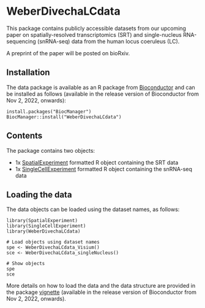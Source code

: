 # WeberDivechaLCdata

This package contains publicly accessible datasets from our upcoming paper on spatially-resolved transcriptomics (SRT) and single-nucleus RNA-sequencing (snRNA-seq) data from the human locus coeruleus (LC).

A preprint of the paper will be posted on bioRxiv.


## Installation

The data package is available as an R package from [Bioconductor](https://bioconductor.org/packages/WeberDivechaLCdata) and can be installed as follows (available in the release version of Bioconductor from Nov 2, 2022, onwards):

```
install.packages("BiocManager")
BiocManager::install("WeberDivechaLCdata")
```


## Contents

The package contains two objects:

- 1x [SpatialExperiment](https://bioconductor.org/packages/SpatialExperiment) formatted R object containing the SRT data
- 1x [SingleCellExperiment](https://bioconductor.org/packages/SingleCellExperiment) formatted R object containing the snRNA-seq data


## Loading the data

The data objects can be loaded using the dataset names, as follows:

```
library(SpatialExperiment)
library(SingleCellExperiment)
library(WeberDivechaLCdata)

# Load objects using dataset names
spe <- WeberDivechaLCdata_Visium()
sce <- WeberDivechaLCdata_singleNucleus()

# Show objects
spe
sce
```

More details on how to load the data and the data structure are provided in the package [vignette](https://bioconductor.org/packages/release/data/experiment/vignettes/WeberDivechaLCdata/inst/doc/WeberDivechaLCdata.html) (available in the release version of Bioconductor from Nov 2, 2022, onwards).


